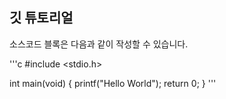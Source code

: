 ## 깃 튜토리얼

소스코드 블록은 다음과 같이 작성할 수 있습니다.

'''c
#include <stdio.h>

int main(void)
{
  printf("Hello World");
  return 0;
}
'''
